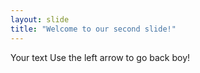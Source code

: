 ```yaml
---
layout: slide
title: "Welcome to our second slide!"
---
```

Your text
Use the left arrow to go back boy!
